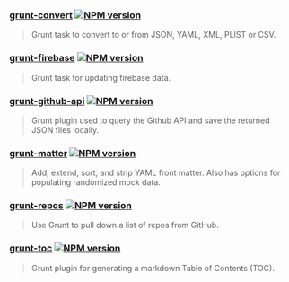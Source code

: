 ### [grunt-convert](https://github.com/assemble/grunt-convert) [![NPM version](https://badge.fury.io/js/grunt-convert.png)](http://badge.fury.io/js/grunt-convert)
> Grunt task to convert to or from JSON, YAML, XML, PLIST or CSV.  

### [grunt-firebase](https://github.com/assemble/grunt-firebase) [![NPM version](https://badge.fury.io/js/grunt-firebase.png)](http://badge.fury.io/js/grunt-firebase)
> Grunt task for updating firebase data.  

### [grunt-github-api](https://github.com/assemble/grunt-github-api) [![NPM version](https://badge.fury.io/js/grunt-github-api.png)](http://badge.fury.io/js/grunt-github-api)
> Grunt plugin used to query the Github API and save the returned JSON files locally.  

### [grunt-matter](https://github.com/assemble/grunt-matter) [![NPM version](https://badge.fury.io/js/grunt-matter.png)](http://badge.fury.io/js/grunt-matter)
> Add, extend, sort, and strip YAML front matter. Also has options for populating randomized mock data.  

### [grunt-repos](https://github.com/assemble/grunt-repos) [![NPM version](https://badge.fury.io/js/grunt-repos.png)](http://badge.fury.io/js/grunt-repos)
> Use Grunt to pull down a list of repos from GitHub.  

### [grunt-toc](https://github.com/assemble/grunt-toc) [![NPM version](https://badge.fury.io/js/grunt-toc.png)](http://badge.fury.io/js/grunt-toc)
> Grunt plugin for generating a markdown Table of Contents (TOC). 